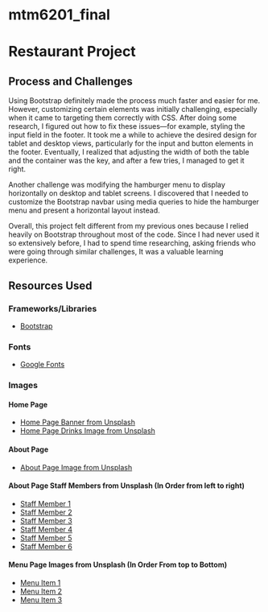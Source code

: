 # mtm6201_final

# Restaurant Project

## Process and Challenges

Using Bootstrap definitely made the process much faster and easier for me. However, customizing certain elements was initially challenging, especially when it came to targeting them correctly with CSS. After doing some research, I figured out how to fix these issues—for example, styling the input field in the footer. It took me a while to achieve the desired design for tablet and desktop views, particularly for the input and button elements in the footer. Eventually, I realized that adjusting the width of both the table and the container was the key, and after a few tries, I managed to get it right.

Another challenge was modifying the hamburger menu to display horizontally on desktop and tablet screens. I discovered that I needed to customize the Bootstrap navbar using media queries to hide the hamburger menu and present a horizontal layout instead.

Overall, this project felt different from my previous ones because I relied heavily on Bootstrap throughout most of the code. Since I had never used it so extensively before, I had to spend time researching, asking friends who were going through similar challenges, It was a valuable learning experience.

## Resources Used

### Frameworks/Libraries
- [Bootstrap](https://getbootstrap.com/docs/5.3/getting-started/introduction/)

### Fonts
- [Google Fonts](https://fonts.google.com/selection)

### Images

#### Home Page
- [Home Page Banner from Unsplash](https://unsplash.com/photos/tray-of-food-on-white-surface-K47107aP8UU)
- [Home Page Drinks Image from Unsplash](https://unsplash.com/photos/a-group-of-glasses-with-liquid-in-them-mnkU6aQowCE)

#### About Page
- [About Page Image from Unsplash](https://unsplash.com/photos/people-eating-inside-of-cafeteria-during-daytime-6bKpHAun4d8)

#### About Page Staff Members from Unsplash (In Order from left to right)
- [Staff Member 1](https://unsplash.com/photos/man-standing-near-white-wall-d1UPkiFd04A)
- [Staff Member 2](https://unsplash.com/photos/woman-standing-near-white-wall-YYfzJhfNU14)
- [Staff Member 3](https://unsplash.com/photos/man-in-white-crew-neck-t-shirt-with-tattoo-on-arm-nMv8DMdM4Z8)
- [Staff Member 4](https://unsplash.com/photos/woman-in-white-crew-neck-shirt-smiling-IF9TK5Uy-KI)
- [Staff Member 5](https://unsplash.com/photos/closeup-photography-of-woman-smiling-mEZ3PoFGs_k)
- [Staff Member 6](https://unsplash.com/photos/woman-in-brown-hat-and-orange-knit-sweater-V3twiVfbhz0)

#### Menu Page Images from Unsplash (In Order From top to Bottom)
- [Menu Item 1](https://unsplash.com/photos/two-bowls-of-oatmeal-with-fruits-W9OKrxBqiZA)
- [Menu Item 2](https://unsplash.com/photos/close-up-photo-of-two-glass-filled-with-berries-nLz2z-JvCe4)
- [Menu Item 3](https://unsplash.com/photos/tilt-shift-lens-photography-of-fruits-in-drinking-glass-qdyBKWSzpSI)